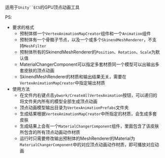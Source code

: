 适用于`Unity``ECS`的GPU顶点动画工具

PS:
- 要求的格式
  - 预制体绑一个`VertexAnimationMapCreator`组件和一个`Animation`组件
  - 预制体有一个骨骼子节点，以及一个或多个`SkinendMeshRenderer`，不支持`MeshFilter`
  - 预制体所有的SkinendMeshRenderer的`Position`、`Rotation`、`Scale`为默认值
  - MaterialChangerComponent可以指定多套材质同一个模型可以出输出多套皮肤的顶点动画
  - SkinendMeshRenderer的材质和输出结果无关，需要在`VertexAnimationMapCreator`中指定输出材质
- 使用方法
  - 在文件内右键点击`ybwork/CreateAllVertexAnimation`按钮，可以递归的将文件夹内所有的模型全部生成顶点动画
  - 顶点动画模型输出目录为`VertexAnimationPrefabs`文件夹
  - 生成结果根据`VertexAnimationMapCreator`中所指定的材质，会生成多套皮肤
  - 生成结果上会有一个`MaterialChangerComponent`组件，里面包含了该皮肤所包含的所有顶点动画动作材质
  - 运行时只需要修改输出预制体的MeshRenderer的Material为`MaterialChangerComponent`中的对应顶点动画动作材质，即可播放对应动画

